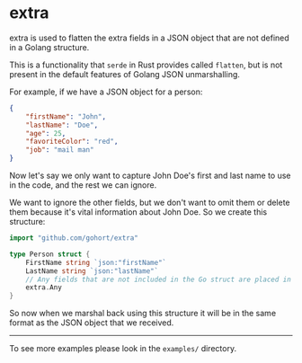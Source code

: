 # extra

extra is used to flatten the extra fields in a JSON object that are not defined
in a Golang structure.

This is a functionality that `serde` in Rust provides called `flatten`, but is
not present in the default features of Golang JSON unmarshalling.

For example, if we have a JSON object for a person:

```json
{
    "firstName": "John",
    "lastName": "Doe",
    "age": 25,
    "favoriteColor": "red",
    "job": "mail man"
}
```

Now let's say we only want to capture John Doe's first and last name to use
in the code, and the rest we can ignore.

We want to ignore the other fields, but we don't want to omit them or delete them
because it's vital information about John Doe. So we create this structure:

```go
import "github.com/gohort/extra"

type Person struct {
    FirstName string `json:"firstName"`
    LastName string `json:"lastName"`
    // Any fields that are not included in the Go struct are placed in this map.
    extra.Any
}
```

So now when we marshal back using this structure it will be in the same format
as the JSON object that we received.

---

To see more examples please look in the `examples/` directory.